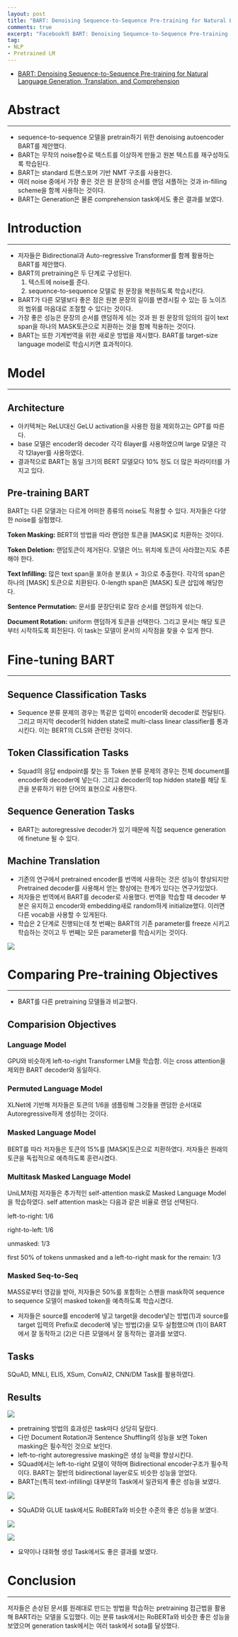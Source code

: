 ```yaml
---
layout: post
title: "BART: Denoising Sequence-to-Sequence Pre-training for Natural Language Generation, Translation, and Comprehension 리뷰"
comments: true
excerpt: "Facebook의 BART: Denoising Sequence-to-Sequence Pre-training for Natural Language Generation, Translation, and Comprehension 논문을 리뷰하고 내용을 요약해보았습니다."
tag:
- NLP
- Pretrained LM
---
```


<link rel="stylesheet" href="https://cdn.jsdelivr.net/npm/katex@0.12.0/dist/katex.min.css" integrity="sha384-AfEj0r4/OFrOo5t7NnNe46zW/tFgW6x/bCJG8FqQCEo3+Aro6EYUG4+cU+KJWu/X" crossorigin="anonymous">

<script defer src="https://cdn.jsdelivr.net/npm/katex@0.12.0/dist/katex.min.js" integrity="sha384-g7c+Jr9ZivxKLnZTDUhnkOnsh30B4H0rpLUpJ4jAIKs4fnJI+sEnkvrMWph2EDg4" crossorigin="anonymous"></script>

<script defer src="https://cdn.jsdelivr.net/npm/katex@0.12.0/dist/contrib/auto-render.min.js" integrity="sha384-mll67QQFJfxn0IYznZYonOWZ644AWYC+Pt2cHqMaRhXVrursRwvLnLaebdGIlYNa" crossorigin="anonymous" onload="renderMathInElement(document.body);"></script>

- [BART: Denoising Sequence-to-Sequence Pre-training for Natural Language Generation, Translation, and Comprehension](https://arxiv.org/abs/1910.13461)

# Abstract

---

- sequence-to-sequence 모델을 pretrain하기 위한 denoising autoencoder BART를 제안했다.
- BART는 무작의 noise함수로 텍스트를 이상하게 만들고 원본 텍스트를 재구성하도록 학습된다.
- BART는 standard 트랜스포머 기반 NMT 구조를 사용한다.
- 여러 noise 중에서 가장 좋은 것은 원 문장의 순서를 랜덤 셔플하는 것과 in-filling scheme을 함께 사용하는 것이다.
- BART는 Generation은 물론 comprehension task에서도 좋은 결과를 보였다.

# Introduction

---

- 저자들은 Bidirectional과 Auto-regressive Transformer를 함께 활용하는 BART를 제안했다.
- BART의 pretraining은 두 단계로 구성된다.
    1. 텍스트에 noise를 준다.
    2. sequence-to-sequence 모델로 원 문장을 복원하도록 학습시킨다.
- BART가 다른 모델보다 좋은 점은 원본 문장의 길이를 변경시킬 수 있는 등 노이즈의 범위를 마음대로 조절할 수 있다는 것이다.
- 가장 좋은 성능은 문장의 순서를 랜덤하게 섞는 것과 원 원 문장의 임의의 길이 text span을 하나의 MASK토큰으로 치환하는 것을 함께 적용하는 것이다.
- BART는 또한 기계번역을 위한 새로운 방법을 제시했다. BART를 target-size language model로 학습시키면 효과적이다.

# Model

---

## Architecture

- 아키텍쳐는 ReLU대신 GeLU activation을 사용한 점을 제외하고는 GPT를 따른다.
- base 모델은 encoder와 decoder 각각 6layer를 사용하였으며 large 모델은 각각 12layer를 사용하였다.
- 결과적으로 BART는 동일 크기의 BERT 모델모다 10% 정도 더 많은 파라미터를 가지고 있다.

## Pre-training BART

BART는 다른 모델과는 다르게 어떠한 종류의 noise도 적용할 수 있다. 저자들은 다양한 noise를 실험했다.

**Token Masking:** BERT의 방법을 따라 랜덤한 토큰을 [MASK]로 치환하는 것이다.

**Token Deletion:** 랜덤토큰이 제거된다. 모델은 어느 위치에 토큰이 사라졌는지도 추론해야 한다.

**Text Infilling:** 많은 text span을 포아송 분포($\lambda=3$)으로 추출한다. 각각의 span은 하나의 [MASK] 토큰으로 치환된다. 0-length span은 [MASK] 토큰 삽입에 해당한다.

**Sentence Permutation:** 문서를 문장단위로 잘라 순서를 랜덤하게 섞는다.

**Document Rotation:** uniform 랜덤하게 토큰을 선택한다. 그리고 문서는 해당 토큰부터 시작하도록 회전된다. 이 task는 모델이 문서의 시작점을 찾을 수 있게 한다.

# Fine-tuning BART

---

## Sequence Classification Tasks

- Sequence 분류 문제의 경우는 똑같은 입력이 encoder와 decoder로 전달된다. 그리고 마지막 decoder의 hidden state로 multi-class linear classifier를 통과시킨다. 이는 BERT의 CLS와 관련된 것이다.

## Token Classification Tasks

- Squad의 응답 endpoint를 찾는 등 Token 분류 문제의 경우는 전체 document를 encoder와 decoder에 넣는다. 그리고 decoder의 top hidden state를 해당 토큰을 분류하기 위한 단어의 표현으로 사용한다.

## Sequence Generation Tasks

- BART는 autoregressive decoder가 있기 때문에 직접 sequence generation에 finetune 될 수 있다.

## Machine Translation

- 기존의 연구에서 pretrained encoder를 번역에 사용하는 것은 성능이 향상되지만 Pretrained decoder를 사용해서 얻는 향상에는 한계가 있다는 연구가있었다.
- 저자들은 번역에서 BART를 decoder로 사용했다. 번역을 학습할 때 decoder 부분은 유지하고 encoder와 embedding새로 random하게 initialize했다. 이러면 다른 vocab을 사용할 수 있게된다.
- 학습은 2 단계로 진행되는데 첫 번째는 BART의 기존 parameter를 freeze 시키고 학습하는 것이고 두 번째는 모든 parameter를 학습시키는 것이다.

![](../assets/post_files/2021-05-11-bart-denoising-sequence-to-sequence-pre-training/1.png)


# Comparing Pre-training Objectives

---

- BART를 다른 pretraining 모델들과 비교했다.

## Comparision Objectives

### Language Model

GPU와 비슷하게 left-to-right Transformer LM을 학습함. 이는 cross attention을 제외한 BART decoder와 동일하다.

### Permuted Language Model

XLNet에 기반해 저자들은 토큰의 1/6을 샘플링해 그것들을 랜덤한 순서대로 Autoregressive하게 생성하는 것이다.

### Masked Language Model

BERT를 따라 저자들은 토큰의 15%를 [MASK]토큰으로 치환하였다. 저자들은 원래의 토큰을 독립적으로 예측하도록 훈련시켰다.

### Multitask Masked Language Model

UniLM처럼 저자들은 추가적인 self-attention mask로 Masked Language Model을 학습하였다. self attention mask는 다음과 같은 비율로 랜덤 선택된다.

left-to-right: 1/6

right-to-left: 1/6

unmasked: 1/3

first 50% of tokens unmasked and a left-to-right mask for the remain: 1/3

### Masked Seq-to-Seq

MASS로부터 영감을 받아, 저자들은 50%를 포함하는 스팬을 mask하여 sequence to sequence 모델이 masked token을 예측하도록 학습시켰다.

- 저자들은 source를 encoder에 넣고 target을 decoder넣는 방법(1)과 source를 target 입력의 Prefix로 decoder에 넣는 방법(2)을 모두 실험했으며 (1)이 BART에서 잘 동작하고 (2)은 다른 모델에서 잘 동작하는 결과를 보였다.

## Tasks

SQuAD, MNLI, ELI5, XSum, ConvAI2, CNN/DM Task를 활용하였다.

## Results

![](../assets/post_files/2021-05-11-bart-denoising-sequence-to-sequence-pre-training/2.png)

- pretraining 방법의 효과성은 task마다 상당히 달랐다.
- 다만 Document Rotation과 Sentence Shuffling의 성능을 보면 Token masking은 필수적인 것으로 보인다.
- left-to-right autoregressive masking은 생성 능력을 향상시킨다.
- SQuad에서는 left-to-right 모델이 약하며 Bidirectional encoder구조가 필수적이다. BART는 절반의 bidirectional layer로도 비슷한 성능을 얻었다.
- BART는(특히 text-infilling) 대부분의 Task에서 일관되게 좋은 성능을 보였다.

![](../assets/post_files/2021-05-11-bart-denoising-sequence-to-sequence-pre-training/3.png)

- SQuAD와 GLUE task에서도 RoBERTa와 비슷한 수준의 좋은 성능을 보였다.

![](../assets/post_files/2021-05-11-bart-denoising-sequence-to-sequence-pre-training/4.png)

![](../assets/post_files/2021-05-11-bart-denoising-sequence-to-sequence-pre-training/5.png)

- 요약이나 대화형 생성 Task에서도 좋은 결과를 보였다.

# Conclusion

---

저자들은 손상된 문서를 원래대로 만드는 방법을 학습하는 pretraining 접근법을 활용해 BART라는 모델을 도입했다. 이는 분류 task에서는 RoBERTa와 비슷한 좋은 성능을 보였으며 generation task에서는 여러 task에서 sota를 달성했다.
